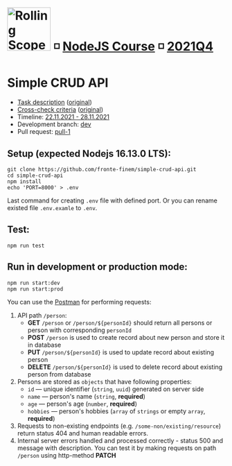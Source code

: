 # [<img src="https://rollingscopes.com/images/logo_rs2.svg" alt="Rolling Scopes School" width="100">][rss] ◽ [NodeJS Course][rss-nodejs] ◽ [2021Q4][schedule]

[logo]: https://rollingscopes.com/images/logo_rs2.svg
[rss]: https://rs.school
[rss-nodejs]: https://rs.school/nodejs/
[rss-nodejs-gh]: https://github.com/rolling-scopes-school/basic-nodejs-course
[schedule]: https://docs.google.com/spreadsheets/d/1XNsmckYlUy36kVTYrAylxpVYWTGvMc4RaS-xxgRbdmE/edit#gid=926002411

# Simple CRUD API

- [Task description][description] ([original][description-orig])
- [Cross-check criteria][cross-check] ([original][cross-check-orig])
- Timeline: [22.11.2021 - 28.11.2021][timeline]
- Development branch: [dev][dev-branch]
- Pull request: [pull-1][pull-request]

[description]: ./docs/description.md
[cross-check]: ./docs/cross-check.md
[dev-branch]: ../../tree/dev
[pull-request]: ../../pull/1
[timeline]: https://docs.google.com/spreadsheets/d/1XNsmckYlUy36kVTYrAylxpVYWTGvMc4RaS-xxgRbdmE/edit#gid=926002411&range=A12:E16
[description-orig]: https://github.com/rolling-scopes-school/basic-nodejs-course/blob/master/descriptions/simple-crud-api.md
[cross-check-orig]: https://github.com/rolling-scopes-school/basic-nodejs-course/blob/master/cross-check/simple-crud-api.md

## Setup (expected Nodejs 16.13.0 LTS):
```shell
git clone https://github.com/fronte-finem/simple-crud-api.git
cd simple-crud-api
npm install
echo 'PORT=8000' > .env
```
Last command for creating `.env` file with defined port.
Or you can rename existed file `.env.examle` to `.env`.

## Test:
```shell
npm run test
```

## Run in development or production mode:
```shell
npm run start:dev
npm run start:prod
```
You can use the [Postman](https://www.postman.com/downloads) for performing requests:
1. API path `/person`:
   - **GET** `/person` or `/person/${personId}` should return all persons or person with corresponding `personId`
   - **POST** `/person` is used to create record about new person and store it in database
   - **PUT** `/person/${personId}` is used to update record about existing person
   - **DELETE** `/person/${personId}` is used to delete record about existing person from database
2. Persons are stored as `objects` that have following properties:
   - `id` — unique identifier (`string`, `uuid`) generated on server side
   - `name` — person's name (`string`, **required**)
   - `age` — person's age (`number`, **required**)
   - `hobbies` — person's hobbies (`array` of `strings` or empty `array`, **required**)
3. Requests to non-existing endpoints (e.g. `/some-non/existing/resource`) return status 404 and human readable errors.
4. Internal server errors handled and processed correctly - status 500 and message with description.
You can test it by making requests on path `/person` using http-method **PATCH**
